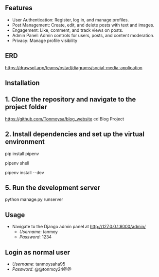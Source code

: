 ## Features
- User Authentication: Register, log in, and manage profiles.
- Post Management: Create, edit, and delete posts with text and images.
- Engagement: Like, comment, and track views on posts. 
- Admin Panel: Admin controls for users, posts, and content moderation.
- Privacy: Manage profile visibility 

## ERD
https://drawsql.app/teams/ostad/diagrams/social-media-application

## Installation

## 1. Clone the repository and navigate to the project folder

https://github.com/Tonmoysa/blog_website
cd Blog Project

## 2. Install dependencies and set up the virtual environment
pip install pipenv

pipenv shell

pipenv install --dev

## 5. Run the development server
python manage.py runserver

## Usage

- Navigate to the Django admin panel at http://127.0.0.1:8000/admin/ 
  - *Username*: tanmoy
  - *Password*: 1234

## Login as normal user
  - *Username*: tanmoysaha95
  - *Password*: @@tonmoy24@@
